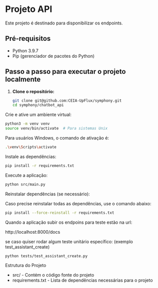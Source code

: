 # Projeto API

Este projeto é destinado para disponibilizar os endpoints.

## Pré-requisitos

- Python 3.9.7
- Pip (gerenciador de pacotes do Python)

## Passo a passo para executar o projeto localmente

1. **Clone o repositório:**

   ```bash
   git clone git@github.com:CEIA-UpFlux/symphony.git
   cd symphony/chatbot_api
   ```
   
Crie e ative um ambiente virtual:

```bash
python3 -m venv venv
source venv/bin/activate  # Para sistemas Unix
```

Para usuários Windows, o comando de ativação é:

```bash
.\venv\Scripts\activate
```
Instale as dependências:

```bash
pip install -r requirements.txt
```
Execute a aplicação:

```bash
python src/main.py
```
Reinstalar dependências (se necessário):

Caso precise reinstalar todas as dependências, use o comando abaixo:

```bash
pip install --force-reinstall -r requirements.txt
```

Quando a aplicação subir os endpoins para teste estão na url:

http://localhost:8000/docs

se caso quiser rodar algum teste unitário específico: (exemplo test_assistant_create)

```bash
python tests/test_assistant_create.py
```

Estrutura do Projeto
- src/ - Contém o código fonte do projeto
- requirements.txt - Lista de dependências necessárias para o projeto
